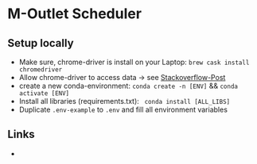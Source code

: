 # M-Outlet Scheduler


## Setup locally

- Make sure, chrome-driver is install on your Laptop:  `brew cask install chromedriver`
- Allow chrome-driver to access data -> see [Stackoverflow-Post](https://stackoverflow.com/a/60362134)
- create a new conda-environment: `conda create -n [ENV]` && `conda activate [ENV]`
- Install all libraries (requirements.txt): ` conda install [ALL_LIBS]`
- Duplicate `.env-example` to `.env` and fill all environment variables

## Links
- 